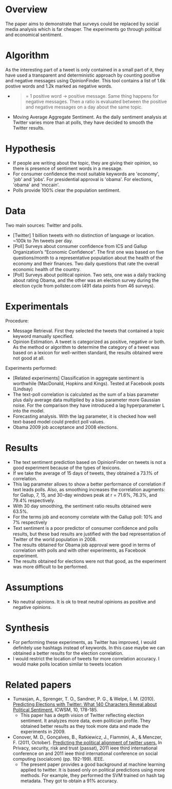 # Overview
The paper aims to demonstrate that surveys could be replaced by social media analysis which is far cheaper. The experiments go through political and economical sentiment.

# Algorithm
As the interesting part of a tweet is only contained in a small part of it, they have used a transparent and deterministic approach by counting positive and negative messages using OpinionFinder. This tool contains a list of 1.6k postive words and 1.2k marked as negative words.
- >= 1 positive word -> positive message. Same thing happens for negative messages. Then a ratio is evaluated between the positive and negative messages on a day about the same topic.
- Moving Average Aggregate Sentiment. As the daily sentiment analysis at Twitter varies more than at polls, they have decided to smooth the Twitter results.

# Hypothesis
- If people are writing about the topic, they are giving their opinion, so there is presence of sentiment words in a message.
- For consumer confidence the most suitable keywords are 'economy', 'job' and 'jobs'. For presidential approval is 'obama'. For elections, 'obama' and 'mccain'.
- Polls provide 100% clear the population sentiment.

# Data
Two main sources: Twitter and polls.
- [Twitter] 1 billion tweets with no distinction of language or location. ~100k to 7m tweets per day.
- [Poll] Surveys about consumer confidence from ICS and Gallup Organization’s “Economic Conﬁdence”. The first one was based on five questions/month to a representative population about the health of the economy
and their ﬁnances. Two daily questions that rate the overall economic health of the country.
- [Poll] Surveys about political opinion. Two sets, one was a daily tracking about rating Obama, and the other was an election survey during the election cycle from pollster.com (491 data points from 46 surveys).

# Experimentals
Procedure:
- Message Retrieval. First they selected the tweets that contained a topic keyword manually specified.
- Opinion Estimation. A tweet is categorized as positive, negative or both. As the method or algorithm to determine the category of a tweet was based on a lexicon for well-written standard, the results obtained were not good at all.

Experiments performed:
- [Related experiments] Classification in aggregate sentiment is worthwhile (MacDonald, Hopkins and Kings). Tested at Facebook posts (Lindsay)
- The text-poll correlation is calculated as the sum of a bias parameter plus daily average data multiplied by a bias parameter more Gaussian noise. For the comparison they have introduced a lag hyperparameter L into the model.
- Forecasting analysis. With the lag parameter, it is checked how well text-based model could predict poll values.
- Obama 2009 job acceptance and 2008 elections.

# Results
- The text sentiment prediction based on OpinionFinder on tweets is not a good experiment because of the types of lexicons.
- If we take the average of 15 days of tweets, they obtained a 73.1% of correlation.
- This lag parameter allows to show a better performance of correlation if text leads polls. Also, as smoothing increases the correlation augments: for Gallup, 7, 15, and 30-day windows peak at r = 71.6%, 76.3%, and 79.4% respectively.
- With 30 day smoothing, the sentiment ratio results obtained were 63.5%.
- For the terms job and economy correlate with the Gallup poll: 10% and 7% respectively
- Text sentiment is a poor predictor of consumer conﬁdence and polls results, but these bad results are justified with the bad representation of Twitter of the world population in 2008.
- The results obtained for Obama job approval were good in terms of correlation with polls and with other experiments, as Facebook experiment.
- The results obtained for elections were not that good, as the experiment was more difficult to be performed.

# Assumptions
- No neutral opinions. It is ok to treat neutral opinions as positive and negative opinions.

# Synthesis
 - For performing these experiments, as Twitter has improved, I would definitely use hashtags instead of keywords. In this case maybe we can obtained a better results for the election correlation.
 - I would restrict the location of tweets for more correlation accuracy. I would make polls location similar to tweets location

# Related papers
- Tumasjan, A., Sprenger, T. O., Sandner, P. G., & Welpe, I. M. (2010). [Predicting Elections with Twitter: What 140 Characters Reveal about Political Sentiment.](http://www.aaai.org/ocs/index.php/ICWSM/ICWSM10/paper/viewFile/1441/1852) ICWSM, 10, 178-185.
  - This paper has a depth vision of Twitter reflecting election sentiment. It analyzes more data, even politician profile. They obtained better results as they took more data and made the experiments in 2009.
- Conover, M. D., Gonçalves, B., Ratkiewicz, J., Flammini, A., & Menczer, F. (2011, October). [Predicting the political alignment of twitter users.](http://ieeexplore.ieee.org/xpl/login.jsp?tp=&arnumber=6113114&url=http%3A%2F%2Fieeexplore.ieee.org%2Fxpls%2Fabs_all.jsp%3Farnumber%3D6113114) In Privacy, security, risk and trust (passat), 2011 ieee third international conference on and 2011 ieee third international conference on social computing (socialcom) (pp. 192-199). IEEE.
  - The present paper provides a good background at machine learning applied to twitter. It is based only on political predictions using more methods. For example, they performed the SVM trained on hash tag metadata. They got to obtain a 91% accuracy.
